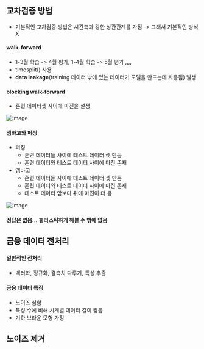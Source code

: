 ## 교차검증 방법
* 기본적인 교차검증 방법은 시간축과 강한 상관관계를 가짐 -> 그래서 기본적인 방식 X

#### walk-forward
* 1-3월 학습 -> 4월 평가, 1-4월 학습 -> 5월 평가 ,,,,
* timesplit() 사용
* **data leakage**(training 데이터 밖에 있는 데이터가 모델을 만드는데 사용됨) 발생

#### blocking walk-forward
* 훈련 데이터셋 사이에 마진을 설정

![image](https://user-images.githubusercontent.com/123862973/215316301-d7128b76-f3b6-4263-82f4-364706ef7954.png)

#### 엠바고와 퍼징
* 퍼징
  - 훈련 데이터들 사이에 테스트 데이터 셋 만듬
  - 훈련 데이터와 테스트 데이터 사이에 마진 존재
* 엠바고 
  - 훈련 데이터들 사이에 테스트 데이터 셋 만듬
  - 훈련 데이터와 테스트 데이터 사이에 마진 존재
  - 테스트 데이터 앞보다 뒤에 마진이 더 큼

![image](https://user-images.githubusercontent.com/123862973/215316502-afb33985-476a-460d-a9ab-28dbd1be669c.png)

#### 정답은 없음... 휴리스틱하게 해볼 수 밖에 없음


## 금융 데이터 전처리
#### 일반적인 전처리
* 벡터화, 정규화, 결측치 다루기, 특성 추출

#### 금융 데이터 특징
* 노이즈 심함
* 특성 수에 비해 시계열 데이터 길이 짧음
* 기하 브라운 모형 가정


## 노이즈 제거



